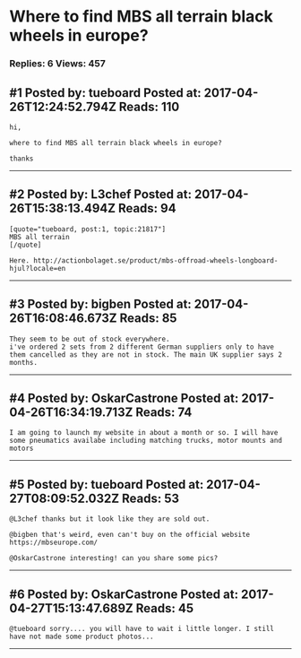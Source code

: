 # Where to find MBS all terrain black wheels in europe?

### Replies: 6 Views: 457

## \#1 Posted by: tueboard Posted at: 2017-04-26T12:24:52.794Z Reads: 110

```
hi,

where to find MBS all terrain black wheels in europe?

thanks
```

---
## \#2 Posted by: L3chef Posted at: 2017-04-26T15:38:13.494Z Reads: 94

```
[quote="tueboard, post:1, topic:21817"]
MBS all terrain
[/quote]

Here. http://actionbolaget.se/product/mbs-offroad-wheels-longboard-hjul?locale=en
```

---
## \#3 Posted by: bigben Posted at: 2017-04-26T16:08:46.673Z Reads: 85

```
They seem to be out of stock everywhere.
i've ordered 2 sets from 2 different German suppliers only to have them cancelled as they are not in stock. The main UK supplier says 2 months.
```

---
## \#4 Posted by: OskarCastrone Posted at: 2017-04-26T16:34:19.713Z Reads: 74

```
I am going to launch my website in about a month or so. I will have some pneumatics availabe including matching trucks, motor mounts and motors
```

---
## \#5 Posted by: tueboard Posted at: 2017-04-27T08:09:52.032Z Reads: 53

```
@L3chef thanks but it look like they are sold out.

@bigben that's weird, even can't buy on the official website https://mbseurope.com/

@OskarCastrone interesting! can you share some pics?
```

---
## \#6 Posted by: OskarCastrone Posted at: 2017-04-27T15:13:47.689Z Reads: 45

```
@tueboard sorry.... you will have to wait i little longer. I still have not made some product photos...
```

---
